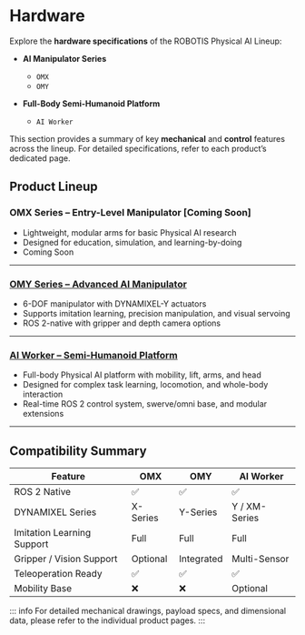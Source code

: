 # Hardware
Explore the **hardware specifications** of the ROBOTIS Physical AI Lineup:

- **AI Manipulator Series**
  - `OMX`
  - `OMY`

- **Full-Body Semi-Humanoid Platform**
  - `AI Worker`

This section provides a summary of key **mechanical** and **control** features across the lineup.
For detailed specifications, refer to each product’s dedicated page.

## Product Lineup

### OMX Series – Entry-Level Manipulator [Coming Soon]
- Lightweight, modular arms for basic Physical AI research
- Designed for education, simulation, and learning-by-doing
- Coming Soon

---

### [OMY Series – Advanced AI Manipulator](/omy/hardware_omy.md)
- 6-DOF manipulator with DYNAMIXEL-Y actuators
- Supports imitation learning, precision manipulation, and visual servoing
- ROS 2-native with gripper and depth camera options

---

### [AI Worker – Semi-Humanoid Platform](/ai_worker/hardware_ai_worker.md)
- Full-body Physical AI platform with mobility, lift, arms, and head
- Designed for complex task learning, locomotion, and whole-body interaction
- Real-time ROS 2 control system, swerve/omni base, and modular extensions

---

## Compatibility Summary

| Feature                     | OMX         | OMY         | AI Worker     |
|-----------------------------|-------------|-------------|---------------|
| ROS 2 Native                | ✅          | ✅          | ✅            |
| DYNAMIXEL Series            | X-Series    | Y-Series    | Y / XM-Series |
| Imitation Learning Support  | Full        | Full        | Full          |
| Gripper / Vision Support    | Optional    | Integrated  | Multi-Sensor  |
| Teleoperation Ready         | ✅          | ✅          | ✅            |
| Mobility Base               | ❌          | ❌          | Optional      |

::: info
For detailed mechanical drawings, payload specs, and dimensional data, please refer to the individual product pages.
:::
